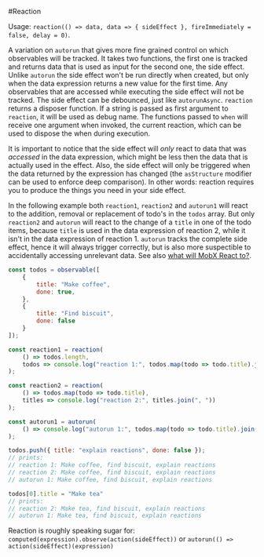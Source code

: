 #Reaction

Usage: `reaction(() => data, data => { sideEffect }, fireImmediately = false, delay = 0)`.

A variation on `autorun` that gives more fine grained control on which observables will be tracked.
It takes two functions, the first one is tracked and returns data that is used as input for the second one, the side effect.
Unlike `autorun` the side effect won't be run directly when created, but only when the data expression returns a new value for the first time.
Any observables that are accessed while executing the side effect will not be tracked.
The side effect can be debounced, just like `autorunAsync`.
`reaction` returns a disposer function.
If a string is passed as first argument to `reaction`, it will be used as debug name.
The functions passed to `when` will receive one argument when invoked, the current reaction, which can be used to dispose the when during execution.

It is important to notice that the side effect will *only* react to data that was *accessed* in the data expression, which might be less then the data that is actually used in the effect.
Also, the side effect will only be triggered when the data returned by the expression has changed (the `asStructure` modifier can be used to enforce deep comparison).
In other words: reaction requires you to produce the things you need in your side effect.

In the following example both `reaction1`, `reaction2` and `autorun1` will react to the addition, removal or replacement of todo's in the `todos` array.
But only `reaction2` and `autorun` will react to the change of a `title` in one of the todo items, because `title` is used in the data expression of reaction 2, while it isn't in the data expression of reaction 1.
`autorun` tracks the complete side effect, hence it will always trigger correctly, but is also more suspectible to accidentally accessing unrelevant data.
See also [what will MobX React to?](../best/react).

```javascript
const todos = observable([
    {
        title: "Make coffee",
        done: true,
    },
    {
        title: "Find biscuit",
        done: false
    }
]);

const reaction1 = reaction(
    () => todos.length,
    todos => console.log("reaction 1:", todos.map(todo => todo.title).join(", "))
);

const reaction2 = reaction(
    () => todos.map(todo => todo.title),
    titles => console.log("reaction 2:", titles.join(", "))
);

const autorun1 = autorun(
    () => console.log("autorun 1:", todos.map(todo => todo.title).join(", "))
);

todos.push({ title: "explain reactions", done: false });
// prints:
// reaction 1: Make coffee, find biscuit, explain reactions
// reaction 2: Make coffee, find biscuit, explain reactions
// autorun 1: Make coffee, find biscuit, explain reactions

todos[0].title = "Make tea"
// prints:
// reaction 2: Make tea, find biscuit, explain reactions
// autorun 1: Make tea, find biscuit, explain reactions
```

Reaction is roughly speaking sugar for: `computed(expression).observe(action(sideEffect))` or `autorun(() => action(sideEffect)(expression)`
